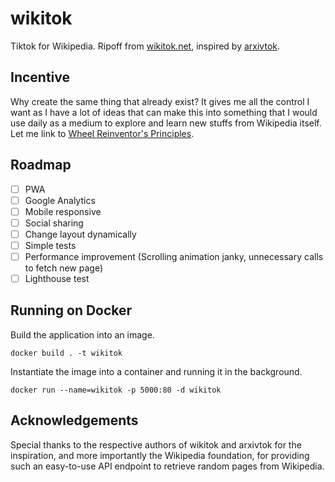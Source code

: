# wikitok

Tiktok for Wikipedia. Ripoff from [wikitok.net](https://wikitok.net/), inspired by [arxivtok](https://github.com/Miguel07Alm/arxivtok).

## Incentive

Why create the same thing that already exist? It gives me all the control I want as I have a lot of ideas that can make this into something that I would use daily as a medium to explore and learn new stuffs from Wikipedia itself. Let me link to [Wheel Reinventor's Principles](https://tobloef.com/blog/wheel-reinventors-principles/).

## Roadmap

- [ ] PWA
- [ ] Google Analytics
- [ ] Mobile responsive
- [ ] Social sharing
- [ ] Change layout dynamically
- [ ] Simple tests
- [ ] Performance improvement (Scrolling animation janky, unnecessary calls to fetch new page)
- [ ] Lighthouse test

## Running on Docker

Build the application into an image.

```
docker build . -t wikitok
```

Instantiate the image into a container and running it in the background.

```
docker run --name=wikitok -p 5000:80 -d wikitok
```

## Acknowledgements

Special thanks to the respective authors of wikitok and arxivtok for the inspiration, and more importantly the Wikipedia foundation, for providing such an easy-to-use API endpoint to retrieve random pages from Wikipedia.
